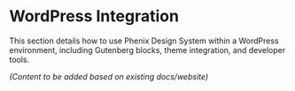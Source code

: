 # WordPress Integration

This section details how to use Phenix Design System within a WordPress environment, including Gutenberg blocks, theme integration, and developer tools.

*(Content to be added based on existing docs/website)* 